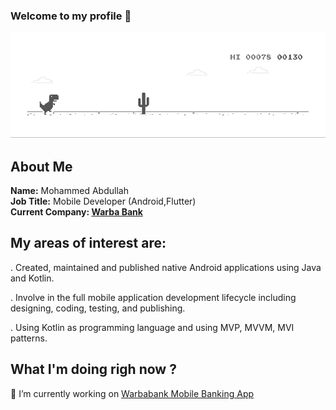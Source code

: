 ### Welcome to my profile 👋


![image](https://raw.githubusercontent.com/mohamedebrahim96/mohamedebrahim96/master/images/dino.gif)


## About Me
  <b>Name:</b> Mohammed Abdullah </br>
  <b>Job Title:</b> Mobile Developer (Android,Flutter)</br>
  <b>Current Company: <a href="https://www.warbabank.com/">Warba Bank</a> </br>
  
  
## My areas of interest are:

</b>. Created, maintained and published native Android applications using Java and Kotlin.</br>


. Involve in the full mobile application development lifecycle including designing, coding, testing, and publishing.

. Using Kotlin as programming language and using MVP, MVVM, MVI patterns.

  
  ## What I'm doing righ now ?

🔭 I’m currently working on <a href="https://play.google.com/store/apps/details?id=com.safat.warbaib&hl=en">Warbabank Mobile Banking App</a> 
